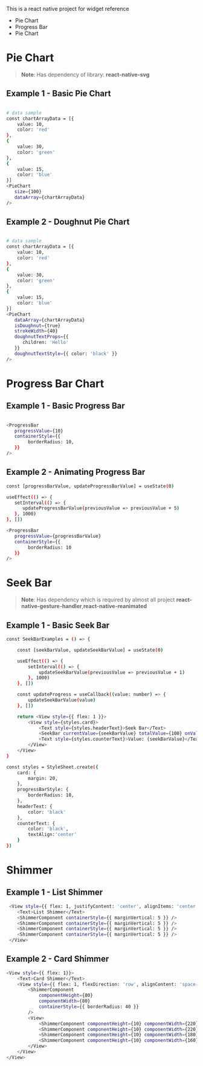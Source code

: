 This is a react native project for widget reference
* Pie Chart
* Progress Bar
* Pie Chart 

# Pie Chart

>**Note**: Has dependency of library:  **react-native-svg**
## Example 1 - Basic Pie Chart


```bash

# data sample
const chartArrayData = [{
    value: 10,
    color: 'red'
},
{
    value: 30,
    color: 'green'
},
{
    value: 15,
    color: 'blue'
}]
<PieChart
   size={100}
   dataArray={chartArrayData}
/>
```

## Example 2 - Doughnut Pie Chart


```bash

# data sample
const chartArrayData = [{
    value: 10,
    color: 'red'
},
{
    value: 30,
    color: 'green'
},
{
    value: 15,
    color: 'blue'
}]
<PieChart
   dataArray={chartArrayData}
   isDoughnut={true}
   strokeWidth={40}
   doughnutTextProps={{
      children: 'Hello'
   }}
   doughnutTextStyle={{ color: 'black' }}
/>
```



# Progress Bar Chart

## Example 1 - Basic Progress Bar


```bash

<ProgressBar
   progressValue={10}
   containerStyle={{
        borderRadius: 10,
   }}
/>
```

## Example 2 - Animating Progress Bar


```bash
const [progressBarValue, updateProgressBarValue] = useState(0)

useEffect(() => {
   setInterval(() => {
      updateProgressBarValue(previousValue => previousValue + 5)
   }, 1000)
}, [])

<ProgressBar
   progressValue={progressBarValue}
   containerStyle={{
        borderRadius: 10
   }}
/>
```

# Seek Bar

>**Note**: Has dependency which is required by almost all project **react-native-gesture-handler**,**react-native-reanimated**
## Example 1 - Basic Seek Bar


```bash
const SeekBarExamples = () => {

    const [seekBarValue, updateSeekBarValue] = useState(0)

    useEffect(() => {
        setInterval(() => {
            updateSeekBarValue(previousValue => previousValue + 1)
        }, 1000)
    }, [])

    const updateProgress = useCallback((value: number) => {
        updateSeekBarValue(value)
    }, [])

    return <View style={{ flex: 1 }}>
        <View style={styles.card}>
            <Text style={styles.headerText}>Seek Bar</Text>
            <SeekBar currentValue={seekBarValue} totalValue={100} onValueChange={updateProgress}/>
            <Text style={styles.counterText}>Value: {seekBarValue}</Text>
        </View>
    </View>
}

const styles = StyleSheet.create({
    card: {
        margin: 20,
    },
    progressBarStyle: {
        borderRadius: 10,
    },
    headerText: {
        color: 'black'
    },
    counterText: {
        color: 'black',
        textAlign:'center'
    }
})
```


# Shimmer

## Example 1 - List Shimmer


```bash
 <View style={{ flex: 1, justifyContent: 'center', alignItems: 'center' }}>
    <Text>List Shimmer</Text>
    <ShimmerComponent containerStyle={{ marginVertical: 5 }} />
    <ShimmerComponent containerStyle={{ marginVertical: 5 }} />
    <ShimmerComponent containerStyle={{ marginVertical: 5 }} />
    <ShimmerComponent containerStyle={{ marginVertical: 5 }} />
 </View>
```

## Example 2 - Card Shimmer


```bash
<View style={{ flex: 1}}>
    <Text>Card Shimmer</Text>
    <View style={{ flex: 1, flexDirection: 'row', alignContent: 'space-between', padding: 10}}>
        <ShimmerComponent
            componentHeight={80}
            componentWidth={80}
            containerStyle={{ borderRadius: 40 }}
        />
        <View>
            <ShimmerComponent componentHeight={10} componentWidth={220} containerStyle={{ marginVertical: 5marginLeft: 10 }} />
            <ShimmerComponent componentHeight={10} componentWidth={220} containerStyle={{ marginVertical: 5marginLeft: 10 }} />
            <ShimmerComponent componentHeight={10} componentWidth={180} containerStyle={{ marginVertical: 5marginLeft: 10 }} />
            <ShimmerComponent componentHeight={10} componentWidth={160} containerStyle={{ marginVertical: 5marginLeft: 10 }} />
        </View>
    </View>
</View>
```



